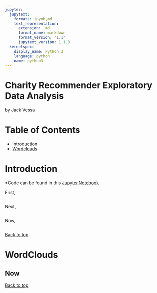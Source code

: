 ```yaml
---
jupyter:
  jupytext:
    formats: ipynb,md
    text_representation:
      extension: .md
      format_name: markdown
      format_version: '1.1'
      jupytext_version: 1.1.3
  kernelspec:
    display_name: Python 3
    language: python
    name: python3
---
```


# Charity Recommender Exploratory Data Analysis
by Jack Vessa


# Table of Contents
- [Introduction](#Introduction)
- [Wordclouds](#WordClouds)


# Introduction

*Code can be found in this [Jupyter Notebook]()

First, 

![]()

Next,

![]()

Now,

![]()

<a href="Charity Recommender Exploratory Data Analysis">Back to top</a>


# WordClouds

## Now





<a href="Charity Recommender Exploratory Data Analysis">Back to top</a>

```python

```
